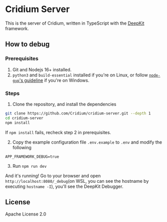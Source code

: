 # Cridium Server
This is the server of Cridium, written in TypeScript with the [DeepKit](https://deepkit.io) framework.

## How to debug
### Prerequisites
1. Git and Nodejs 16+ installed.
2. `python3` and `build-essential` installed if you're on Linux, or follow [`node-gyp`'s guideline](https://github.com/nodejs/node-gyp#on-windows) if you're on Windows.

### Steps
1. Clone the repository, and install the dependencies

```bash
git clone https://github.com/Cridium/cridium-server.git --depth 1
cd cridium-server
npm install
```

If `npm install` fails, recheck step 2 in prerequisites.

2. Copy the example configuration file `.env.example` to `.env` and modify the following

```
APP_FRAMEWORK_DEBUG=true
```

3. Run `npm run dev`

And it's running! Go to your browser and open `http://localhost:8080/_debug`(on WSL, you can see the hostname by executing `hostname -I`), you'll see the DeepKit Debugger.

## License
Apache License 2.0
